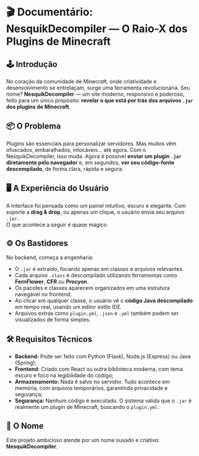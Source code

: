 # 🎬 Documentário: NesquikDecompiler — O Raio-X dos Plugins de Minecraft

## 🕹️ Introdução  
No coração da comunidade de Minecraft, onde criatividade e desenvolvimento se entrelaçam, surge uma ferramenta revolucionária. Seu nome? **NesquikDecompiler** — um site moderno, responsivo e poderoso, feito para um único propósito: **revelar o que está por trás dos arquivos `.jar` dos plugins de Minecraft**.

## 📦 O Problema  
Plugins são essenciais para personalizar servidores. Mas muitos vêm ofuscados, embaralhados, intocáveis... até agora. Com o NesquikDecompiler, isso muda. Agora é possível **enviar um plugin `.jar` diretamente pelo navegador** e, em segundos, **ver seu código-fonte descompilado**, de forma clara, rápida e segura.

## 🖥️ A Experiência do Usuário  
A interface foi pensada como um painel intuitivo, escuro e elegante. Com suporte a **drag & drop**, ou apenas um clique, o usuário envia seu arquivo `.jar`.  
O que acontece a seguir é quase mágico.

## ⚙️ Os Bastidores  
No backend, começa a engenharia:  
- O `.jar` é extraído, focando apenas em classes e arquivos relevantes.  
- Cada arquivo `.class` é descompilado utilizando ferramentas como **FernFlower**, **CFR** ou **Procyon**.  
- Os pacotes e classes aparecem organizados em uma estrutura navegável no frontend.  
- Ao clicar em qualquer classe, o usuário vê o **código Java descompilado** em tempo real, usando um editor estilo IDE.  
- Arquivos extras como `plugin.yml`, `.json` e `.yml` também podem ser visualizados de forma simples.

## 🛠️ Requisitos Técnicos  
- **Backend:** Pode ser feito com Python (Flask), Node.js (Express) ou Java (Spring);  
- **Frontend:** Criado com React ou outra biblioteca moderna, com tema escuro e foco na legibilidade do código;  
- **Armazenamento:** Nada é salvo no servidor. Tudo acontece em memória, com arquivos temporários, garantindo privacidade e segurança;  
- **Segurança:** Nenhum código é executado. O sistema valida que o `.jar` é realmente um plugin de Minecraft, buscando o `plugin.yml`.

## 🚀 O Nome  
Este projeto ambicioso atende por um nome ousado e criativo: **NesquikDecompiler**.
